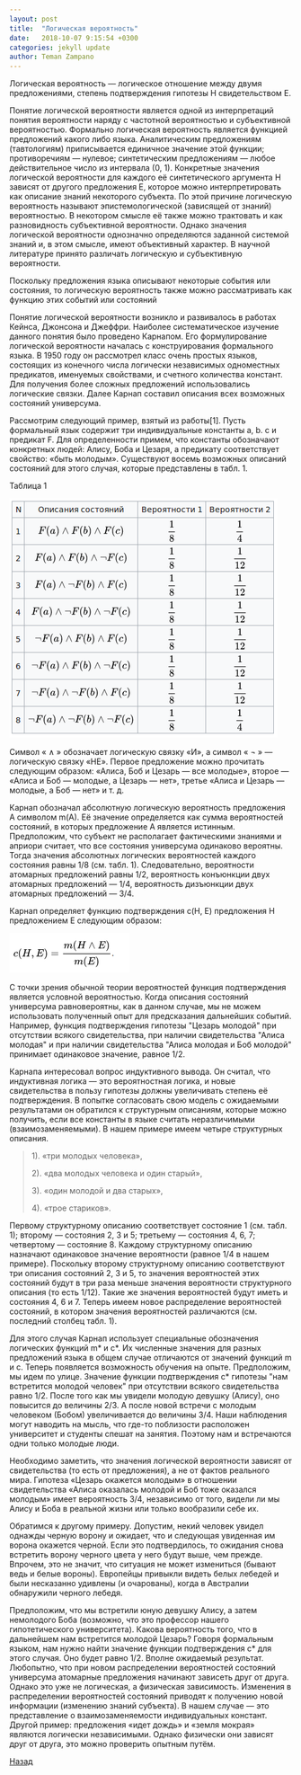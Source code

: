 ```yaml
---
layout: post
title:  "Логическая вероятность"
date:   2018-10-07 9:15:54 +0300
categories: jekyll update
author: Teman Zampano
---
```


Логическая вероятность — логическое отношение между двумя предложениями, степень подтверждения гипотезы H свидетельством E.

Понятие логической вероятности является одной из интерпретаций понятия вероятности наряду с частотной вероятностью и субъективной вероятностью. Формально логическая вероятность является функцией предложений какого либо языка. Аналитическим предложениям (тавтологиям) приписывается единичное значение этой функции; противоречиям — нулевое; синтетическим предложениям — любое действительное число из интервала (0, 1). Конкретные значения логической вероятности для каждого её синтетического аргумента H зависят от другого предложения E, которое можно интерпретировать как описание знаний некоторого субъекта. По этой причине логическую вероятность называют эпистемологической (зависящей от знаний) вероятностью. В некотором смысле её также можно трактовать и как разновидность субъективной вероятности. Однако значения логической вероятности однозначно определяются заданной системой знаний и, в этом смысле, имеют объективный характер. В научной литературе принято различать логическую и субъективную вероятности.

Поскольку предложения языка описывают некоторые события или состояния, то логическую вероятность также можно рассматривать как функцию этих событий или состояний

Понятие логической вероятности возникло и развивалось в работах Кейнса, Джонсона и Джеффри. Наиболее систематическое изучение данного понятия было проведено Карнапом. Его формулирование логической вероятности началась с конструирования формального языка. В 1950 году он рассмотрел класс очень простых языков, состоящих из конечного числа логически независимых одноместных предикатов, именуемых свойствами, и счетного количества констант. Для получения более сложных предложений использовались логические связки. Далее Карнап составил описания всех возможных состояний универсума.

Рассмотрим следующий пример, взятый из работы[1]. Пусть формальный язык содержит три индивидуальные константы a, b. c и предикат F. Для определенности примем, что константы обозначают конкретных людей: Алису, Боба и Цезаря, а предикату соответствует свойство: «быть молодым». Существуют восемь возможных описаний состояний для этого случая, которые представлены в табл. 1.

Таблица 1 

![table](/assets/table.png)

Символ « ∧ » обозначает логическую связку «И», а символ « ¬ » — логическую связку «НЕ». Первое предложение можно прочитать следующим образом: «Алиса, Боб и Цезарь — все молодые», второе — «Алиса и Боб — молодые, а Цезарь — нет», третье «Алиса и Цезарь — молодые, а Боб — нет» и т. д.

Карнап обозначал абсолютную логическую вероятность предложения A символом m(A). Её значение определяется как сумма вероятностей состояний, в которых предложение A является истинным. Предположим, что субъект не располагает фактическими знаниями и априори считает, что все состояния универсума одинаково вероятны. Тогда значения абсолютных логических вероятностей каждого состояния равны 1/8 (см. табл. 1). Следовательно, вероятности атомарных предложений равны 1/2, вероятность конъюнкции двух атомарных предложений — 1/4, вероятность дизъюнкции двух атомарных предложений — 3/4.

Карнап определяет функцию подтверждения c(H, E) предложения H предложением E следующим образом: 

![carnap](/assets/carnap.png)

С точки зрения обычной теории вероятностей функция подтверждения является условной вероятностью. Когда описания состояний универсума равновероятны, как в данном случае, мы не можем использовать полученный опыт для предсказания дальнейших событий. Например, функция подтверждения гипотезы "Цезарь молодой" при отсутствии всякого свидетельства, при наличии свидетельства "Алиса молодая" и при наличии свидетельства "Алиса молодая и Боб молодой" принимает одинаковое значение, равное 1/2.

Карнапа интересовал вопрос индуктивного вывода. Он считал, что индуктивная логика — это вероятностная логика, и новые свидетельства в пользу гипотезы должны увеличивать степень её подтверждения. В попытке согласовать свою модель с ожидаемыми результатами он обратился к структурным описаниям, которые можно получить, если все константы в языке считать неразличимыми (взаимозаменяемыми). В нашем примере имеем четыре структурных описания.

>1). «три молодых человека»,
>
>2). «два молодых человека и один старый»,
>
>3). «один молодой и два старых»,
>
>4). «трое стариков».

Первому структурному описанию соответствует состояние 1 (см. табл. 1); второму — состояния 2, 3 и 5; третьему — состояния 4, 6, 7; четвертому — состояние 8. Каждому структурному описанию назначают одинаковое значение вероятности (равное 1/4 в нашем примере). Поскольку второму структурному описанию соответствуют три описания состояний 2, 3 и 5, то значения вероятностей этих состояний будут в три раза меньше значения вероятности структурного описания (то есть 1/12). Такие же значения вероятностей будут иметь и состояния 4, 6 и 7. Теперь имеем новое распределение вероятностей состояний, в котором значения вероятностей различаются (см. последний столбец табл. 1).

Для этого случая Карнап использует специальные обозначения логических функций m* и c*. Их численные значения для разных предложений языка в общем случае отличаются от значений функций m и c. Теперь появляется возможность обучения на опыте. Предположим, мы идем по улице. Значение функции подтверждения c* гипотезы "нам встретится молодой человек" при отсутствии всякого свидетельства равно 1/2. После того как мы увидели молодую девушку (Алису), оно повысится до величины 2/3. А после новой встречи с молодым человеком (Бобом) увеличивается до величины 3/4. Наши наблюдения могут наводить на мысль, что где-то поблизости расположен университет и студенты спешат на занятия. Поэтому нам и встречаются одни только молодые люди.

Необходимо заметить, что значения логической вероятности зависят от свидетельства (то есть от предложения), а не от фактов реального мира. Гипотеза «Цезарь окажется молодым» в отношении свидетельства «Алиса оказалась молодой и Боб тоже оказался молодым» имеет вероятность 3/4, независимо от того, видели ли мы Алису и Боба в реальной жизни или только вообразили себе их.

Обратимся к другому примеру. Допустим, некий человек увидел однажды черную ворону и ожидает, что и следующая увиденная им ворона окажется черной. Если это подтвердилось, то ожидания снова встретить ворону черного цвета у него будут выше, чем прежде. Впрочем, это не значит, что ситуация не может измениться (бывают ведь и белые вороны). Европейцы привыкли видеть белых лебедей и были несказанно удивлены (и очарованы), когда в Австралии обнаружили черного лебедя.

Предположим, что мы встретили юную девушку Алису, а затем немолодого Боба (возможно, что это профессор нашего гипотетического университета). Какова вероятность того, что в дальнейшем нам встретится молодой Цезарь? Говоря формальным языком, нам нужно найти значение функции подтверждения c* для этого случая. Оно будет равно 1/2. Вполне ожидаемый результат. Любопытно, что при новом распределении вероятностей состояний универсума атомарные предложения начинают зависеть друг от друга. Однако это уже не логическая, а физическая зависимость. Изменения в распределении вероятностей состояний приводят к получению новой информации (изменению знаний субъекта). В нашем случае — это представление о взаимозаменяемости индивидуальных констант. Другой пример: предложения «идет дождь» и «земля мокрая» являются логически независимыми. Однако физически они зависят друг от друга, это можно проверить опытным путём. 


[Назад](https://exploder747.github.io/)
